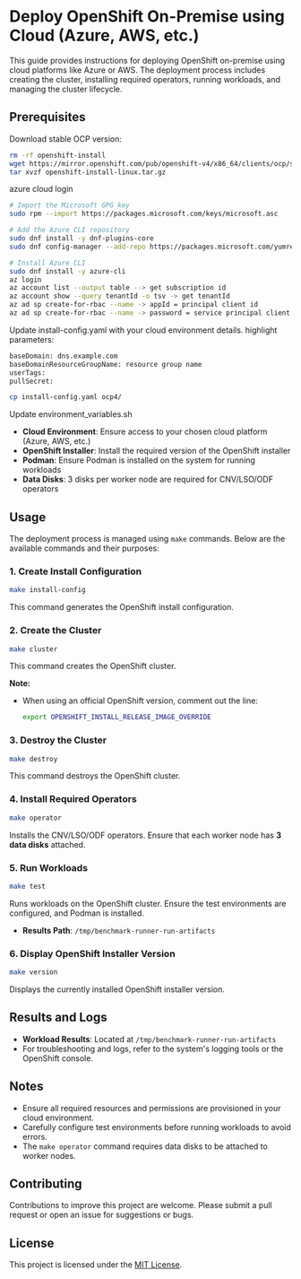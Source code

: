 # Deploy OpenShift On-Premise using Cloud (Azure, AWS, etc.)

This guide provides instructions for deploying OpenShift on-premise using cloud platforms like Azure or AWS. The deployment process includes creating the cluster, installing required operators, running workloads, and managing the cluster lifecycle.

## Prerequisites
Download stable OCP version:
```bash
rm -rf openshift-install
wget https://mirror.openshift.com/pub/openshift-v4/x86_64/clients/ocp/stable/openshift-install-linux.tar.gz
tar xvzf openshift-install-linux.tar.gz
```
azure cloud login
```bash
# Import the Microsoft GPG key
sudo rpm --import https://packages.microsoft.com/keys/microsoft.asc

# Add the Azure CLI repository
sudo dnf install -y dnf-plugins-core
sudo dnf config-manager --add-repo https://packages.microsoft.com/yumrepos/azure-cli

# Install Azure CLI
sudo dnf install -y azure-cli
az login
az account list --output table --> get subscription id 
az account show --query tenantId -o tsv -> get tenantId
az ad sp create-for-rbac --name -> appId = principal client id
az ad sp create-for-rbac --name -> password = service principal client secret
```
Update install-config.yaml with your cloud environment details.
highlight parameters:
```bash
baseDomain: dns.example.com
baseDomainResourceGroupName: resource group name
userTags:
pullSecret:

cp install-config.yaml ocp4/
```
Update environment_variables.sh
- **Cloud Environment**: Ensure access to your chosen cloud platform (Azure, AWS, etc.)
- **OpenShift Installer**: Install the required version of the OpenShift installer
- **Podman**: Ensure Podman is installed on the system for running workloads
- **Data Disks**: 3 disks per worker node are required for CNV/LSO/ODF operators

## Usage

The deployment process is managed using `make` commands. Below are the available commands and their purposes:

### 1. Create Install Configuration
```bash
make install-config
```
This command generates the OpenShift install configuration.

### 2. Create the Cluster
```bash
make cluster
```
This command creates the OpenShift cluster. 

**Note:**
- When using an official OpenShift version, comment out the line:
  ```bash
  export OPENSHIFT_INSTALL_RELEASE_IMAGE_OVERRIDE
  ```

### 3. Destroy the Cluster
```bash
make destroy
```
This command destroys the OpenShift cluster.

### 4. Install Required Operators
```bash
make operator
```
Installs the CNV/LSO/ODF operators. Ensure that each worker node has **3 data disks** attached.

### 5. Run Workloads
```bash
make test
```
Runs workloads on the OpenShift cluster. Ensure the test environments are configured, and Podman is installed.

- **Results Path**: `/tmp/benchmark-runner-run-artifacts`

### 6. Display OpenShift Installer Version
```bash
make version
```
Displays the currently installed OpenShift installer version.

## Results and Logs

- **Workload Results**: Located at `/tmp/benchmark-runner-run-artifacts`
- For troubleshooting and logs, refer to the system's logging tools or the OpenShift console.

## Notes

- Ensure all required resources and permissions are provisioned in your cloud environment.
- Carefully configure test environments before running workloads to avoid errors.
- The `make operator` command requires data disks to be attached to worker nodes.

## Contributing

Contributions to improve this project are welcome. Please submit a pull request or open an issue for suggestions or bugs.

## License

This project is licensed under the [MIT License](LICENSE).
